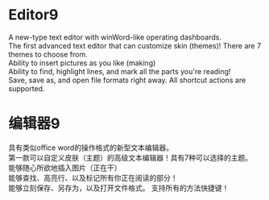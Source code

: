 # Editor9
A new-type text editor with winWord-like operating dashboards.  
The first advanced text editor that can customize skin (themes)! There are 7 themes to choose from.  
Ability to insert pictures as you like (making)  
Ability to find, highlight lines, and mark all the parts you're reading!  
Save, save as, and open file formats right away.
All shortcut actions are supported.
# 编辑器9
具有类似office word的操作格式的新型文本编辑器。  
第一款可以自定义皮肤（主题）的高级文本编辑器！具有7种可以选择的主题。  
能够随心所欲地插入图片（正在干）  
能够查找、高亮行、以及标记所有你正在阅读的部分！  
能够立刻保存、另存为，以及打开文件格式。
支持所有的方法快捷键！
